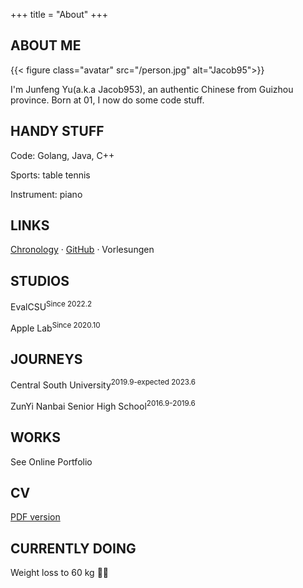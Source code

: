+++
title = "About"
+++

## ABOUT ME

{{< figure class="avatar" src="/person.jpg" alt="Jacob95">}}

I'm Junfeng Yu(a.k.a Jacob953), an authentic Chinese from Guizhou province. 
Born at 01, I now do some code stuff.

## HANDY STUFF

Code: Golang, Java, C++

Sports: table tennis

Instrument: piano

## LINKS

[Chronology](https://jacob953.github.io/chronology/) · [GitHub](https://github.com/Jacob953) · Vorlesungen

## STUDIOS

EvalCSU<sup>Since 2022.2</sup>

Apple Lab<sup>Since 2020.10</sup>

## JOURNEYS

Central South University<sup>2019.9-expected 2023.6</sup>

ZunYi Nanbai Senior High School<sup>2016.9-2019.6</sup>

## WORKS

See Online Portfolio

## CV

[PDF version](/cv-en.pdf)

## CURRENTLY DOING

Weight loss to 60 kg 🏃🏻
